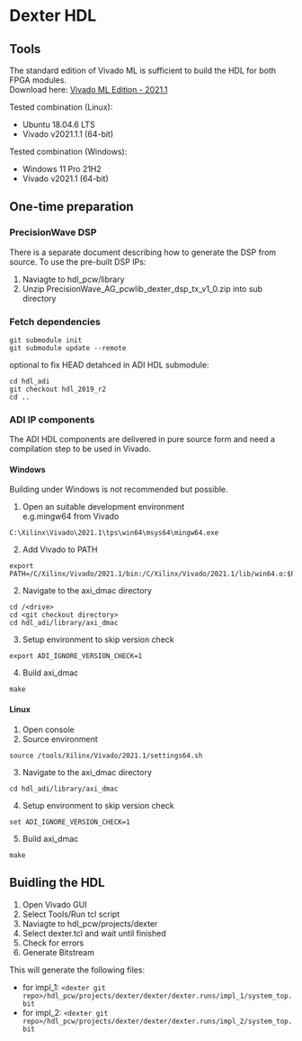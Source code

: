 # Dexter HDL

## Tools
The standard edition of Vivado ML is sufficient to build the HDL for both FPGA modules.  
Download here: [Vivado ML Edition - 2021.1](https://www.xilinx.com/support/download/index.html/content/xilinx/en/downloadNav/vivado-design-tools/2021-1.html)

Tested combination (Linux):
- Ubuntu 18.04.6 LTS
- Vivado v2021.1.1 (64-bit)

Tested combination (Windows):
- Windows 11 Pro 21H2
- Vivado v2021.1 (64-bit)

## One-time preparation
### PrecisionWave DSP
There is a separate document describing how to generate the DSP from source.
To use the pre-built DSP IPs:
1. Naviagte to hdl_pcw/library
2. Unzip PrecisionWave_AG_pcwlib_dexter_dsp_tx_v1_0.zip into sub directory

### Fetch dependencies

```
git submodule init
git submodule update --remote
```

optional to fix HEAD detahced in ADI HDL submodule:
```
cd hdl_adi
git checkout hdl_2019_r2
cd ..
```

### ADI IP components
The ADI HDL components are delivered in pure source form and need a compilation step to be used in Vivado.

#### Windows
Building under Windows is not recommended but possible.

1. Open an suitable development environment  
e.g.mingw64 from Vivado
```
C:\Xilinx\Vivado\2021.1\tps\win64\msys64\mingw64.exe
```

2. Add Vivado to PATH
```
export PATH=/C/Xilinx/Vivado/2021.1/bin:/C/Xilinx/Vivado/2021.1/lib/win64.o:$PATH
```

2. Navigate to the axi_dmac directory  
```
cd /<drive>
cd <git checkout directory>
cd hdl_adi/library/axi_dmac
```

3. Setup environment to skip version check  
```
export ADI_IGNORE_VERSION_CHECK=1
```

4. Build axi_dmac  
```
make
```

#### Linux
1. Open console
2. Source environment
```
source /tools/Xilinx/Vivado/2021.1/settings64.sh
```

3. Navigate to the axi_dmac directory
```
cd hdl_adi/library/axi_dmac
```

4. Setup environment to skip version check  
```
set ADI_IGNORE_VERSION_CHECK=1
```

5. Build axi_dmac  
```
make
```


## Buidling the HDL
1. Open Vivado GUI
2. Select Tools/Run tcl script
3. Naviagte to hdl_pcw/projects/dexter
4. Select dexter.tcl and wait until finished
5. Check for errors
6. Generate Bitstream

This will generate the following files:  
- for impl_1: `<dexter git repo>/hdl_pcw/projects/dexter/dexter/dexter.runs/impl_1/system_top.bit`  
- for impl_2: `<dexter git repo>/hdl_pcw/projects/dexter/dexter/dexter.runs/impl_2/system_top.bit`  
